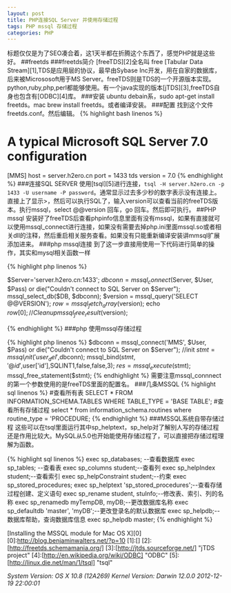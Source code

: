 ```yaml
---
layout: post
title: PHP连接SQL Server 并使用存储过程
tags: PHP mssql 存储过程 
categories: PHP
---
```

标题仅仅是为了SEO凑合着，这1天半都在折腾这个东西了，感觉PHP就是这些好。
##freetds
###freetds简介
[freeTDS][2]全名叫 free [Tabular Data Stream][1],TDS是应用层的协议，最早由Sybase Inc开发，用在自家的数据库，后来被Micrososoft用于MS Server。freeTDS则是TDS的一个开源版本实现。python,ruby,php,perl都能够使用。有一个java实现的版本[jTDS][3],freeTDS自身也包含有[ODBC][4]库。
###安装
ubuntu debain系，sudo apt-get install freetds。mac brew install freetds。或者编译安装。
###配置
找到这个文件freetds.conf。然后编辑。
{% highlight bash linenos %}
# A typical Microsoft SQL Server 7.0 configuration      
[MMS]
host = server.h2ero.cn
port = 1433
tds version = 7.0
{% endhighlight %}
###连接SQL SERVER
使用[tsql][5]进行连接，`tsql -H server.h2ero.cn -p 1433 -U username -P password`。通常显示过去多少秒的数字表示没有连接上。直接上了显示>，然后可以执行SQL了，输入version可以查看当前的freeTDS版本。执行mssql，select @@version 回车，go 回车。然后即可执行。
##PHP mssql
安装好了freeTDS后查看phpinfo信息里面有没有mssql，如果有直接就可以使用mssql_connect进行连接，如果没有需要去掉php.ini里面mssql.so或者相关dll的注释，然后重启相关服务查看。如果没有只能重新编译安装讲mmsql扩展添加进来。
###php mssql连接
到了这一步直接用使用一下代码进行简单的操作，其实和mysql相关函数一样

{% highlight php linenos %}

$Server='server.h2ero.cn:1433';
$dbconn = mssql_connect($Server, $User, $Pass) or die("Couldn't connect to SQL Server on $Server");
mssql_select_db($DB, $dbconn);
$version = mssql_query('SELECT @@VERSION');
$row = mssql_fetch_array($version);
echo $row[0];
// Clean up
mssql_free_result($version);

{% endhighlight %}
###php 使用mssql存储过程

{% highlight php linenos %}
$dbconn = mssql_connect('MMS', $User, $Pass) or die("Couldn't connect to SQL Server on $Server");
//init
$stmt=mssql_init('user_del',$dbconn);
mssql_bind($stmt,'@id',$user['id'],SQLINT1,false,false,3);
$res=mssql_execute($stmt);
mssql_free_statement($stmt);
{% endhighlight %}
需要注意mssql_connnect的第一个参数使用的是freeTDS里面的配置名。
###几条MSSQL
{% highlight sql linenos %}
#查看所有表
SELECT * FROM INFORMATION_SCHEMA.TABLES WHERE TABLE_TYPE = 'BASE TABLE';
#查看所有存储过程
select * from information_schema.routines where routine_type = 'PROCEDURE;
{% endhighlight %}
###MSSQL系统自带存储过程
这些可以在tsql里面运行其中sp_helptext，sp_help对了解别人写的存储过程还是作用比较大。MySQL从5.0也开始能使用存储过程了，可以直接把存储过程理解为函数。

{% highlight sql linenos %}
exec sp_databases; --查看数据库
exec sp_tables;        --查看表
exec sp_columns student;--查看列
exec sp_helpIndex student;--查看索引
exec sp_helpConstraint student;--约束
exec sp_stored_procedures;
exec sp_helptext 'sp_stored_procedures';--查看存储过程创建、定义语句
exec sp_rename student, stuInfo;--修改表、索引、列的名称
exec sp_renamedb myTempDB, myDB;--更改数据库名称
exec sp_defaultdb 'master', 'myDB';--更改登录名的默认数据库
exec sp_helpdb;--数据库帮助，查询数据库信息
exec sp_helpdb master;
{% endhighlight %}



[Installing the MSSQL module for Mac OS X][0]
[0]:http://blog.benjaminwalters.net/?p=10
[1]:[]
[2]:[http://freetds.schemamania.org/]
[3]:[http://jtds.sourceforge.net/] "jTDS project"
[4]:[http://en.wikipedia.org/wiki/ODBC] "ODBC"
[5]:[http://linux.die.net/man/1/tsql] "tsql"

<i class="os_date">
System Version: OS X 10.8 (12A269) Kernel Version: Darwin 12.0.0
2012-12-19 22:00:01
</i>
